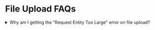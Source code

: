 # File Upload FAQs

<details>

<summary>Why am I getting the "Request Entity Too Large" error on file upload?</summary>

The error shown below is when the upload limit is less than the size of the file in rocket.chat.

<img src="../../../../.gitbook/assets/image (1011).png" alt="" data-size="original">

If you are using nginx as your load balancer, it could be nginx limit that is throwing the following error not your rocket.chat limit.

<img src="../../../../.gitbook/assets/image (289) (1) (1).png" alt="" data-size="original">

Please follow the nginx instructions [here](https://www.cyberciti.biz/faq/linux-unix-bsd-nginx-413-request-entity-too-large/) to resolve this issue.

</details>

